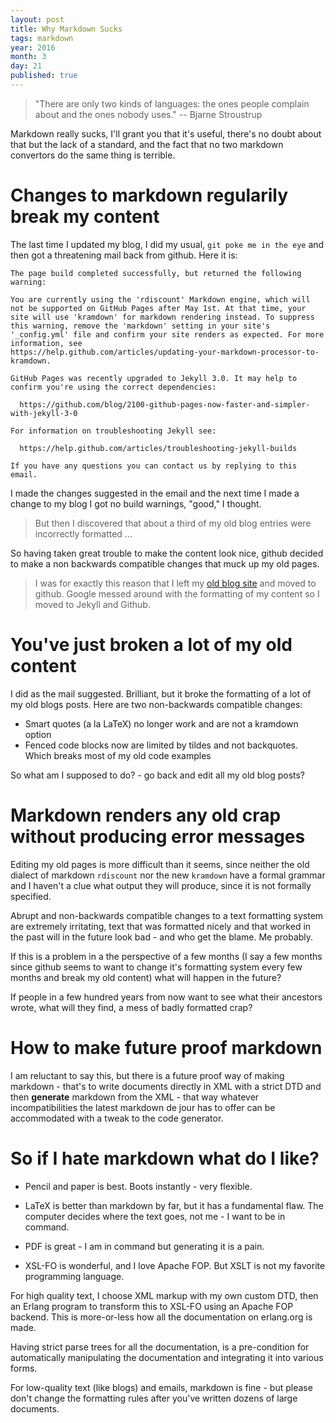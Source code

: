 ```yaml
---
layout: post
title: Why Markdown Sucks
tags: markdown
year: 2016
month: 3
day: 21
published: true
---
```


>"There are only two kinds of languages: the ones people complain about and the ones nobody uses." -- Bjarne Stroustrup

Markdown really sucks, I'll grant you that it's useful, there's no
doubt about that but the lack of a standard, and the fact that no two
markdown convertors do the same thing is terrible.

# Changes to markdown regularily break my content

The last time I updated my blog, I did my usual, `git poke me in the eye` and
then got a threatening mail back from github. Here it is:

~~~
The page build completed successfully, but returned the following warning:

You are currently using the 'rdiscount' Markdown engine, which will
not be supported on GitHub Pages after May 1st. At that time, your
site will use 'kramdown' for markdown rendering instead. To suppress
this warning, remove the 'markdown' setting in your site's
'_config.yml' file and confirm your site renders as expected. For more
information, see
https://help.github.com/articles/updating-your-markdown-processor-to-kramdown.

GitHub Pages was recently upgraded to Jekyll 3.0. It may help to confirm you're using the correct dependencies:

  https://github.com/blog/2100-github-pages-now-faster-and-simpler-with-jekyll-3-0

For information on troubleshooting Jekyll see:

  https://help.github.com/articles/troubleshooting-jekyll-builds

If you have any questions you can contact us by replying to this email.
~~~

I made the changes suggested in the email and the next time I made a change to
my blog I got no build warnings, "good," I thought.

> But then I discovered that about a third of my old blog entries were
incorrectly formatted ...

So having taken great trouble to make the content look nice, github decided
to make a non backwards compatible changes that muck up my old pages.
 
> I was for exactly this reason that I left my [old blog
  site](http://armstrongonsoftware.blogspot.se/) and moved to
  github. Google messed around with the formatting of my content so I
  moved to Jekyll and Github.

# You've just broken a lot of my old content

I did as the mail suggested. Brilliant, but it broke the formatting of
a lot of my old blogs posts. Here are two non-backwards compatible
changes:

+ Smart quotes (a la LaTeX) no longer work and are not a kramdown option
+ Fenced code blocks now are limited by tildes and not backquotes. Which breaks most of my old code examples

So what am I supposed to do? - go back and edit all my old blog posts?
 
# Markdown renders any old crap without producing error messages

Editing my old pages is more difficult than it seems, since neither
the old dialect of markdown `rdiscount` nor the new `kramdown` have a
formal grammar and I haven't a clue what output they will produce,
since it is not formally specified.

Abrupt and non-backwards compatible changes to a text formatting
system are extremely irritating, text that was formatted nicely and
that worked in the past will in the future look bad - and who get the
blame. Me probably.

If this is a problem in a the perspective of a few months (I say a few
months since github seems to want to change it's formatting system
every few months and break my old content) what will happen in the
future?

If people in a few hundred years from now want to see what their
ancestors wrote, what will they find, a mess of badly formatted crap?
  
# How to make future proof markdown

I am reluctant to say this, but there is a future proof way of making
markdown - that's to write documents directly in XML with a strict DTD
and then **generate** markdown from the XML - that way whatever
incompatibilities the latest markdown de jour has to offer can be
accommodated with a tweak to the code generator.

# So if I hate markdown what do I like?

+ Pencil and paper is best. Boots instantly - very flexible.

+ LaTeX is better than markdown by far, but it has a fundamental
flaw. The computer decides where the text goes, not me - I want to be
in command.

+ PDF is great - I am in command but generating it is a pain.

+ XSL-FO is wonderful, and I love Apache FOP. But XSLT is not my
favorite programming language.

For high quality text, I choose XML markup with my own custom DTD,
then an Erlang program to transform this to XSL-FO using an Apache FOP
backend. This is more-or-less how all the documentation on erlang.org
is made.

Having strict parse trees for all the documentation, is a
pre-condition for automatically manipulating the documentation and
integrating it into various forms.

For low-quality text (like blogs) and emails, markdown is fine - but
please don't change the formatting rules after you've written dozens
of large documents.

 








